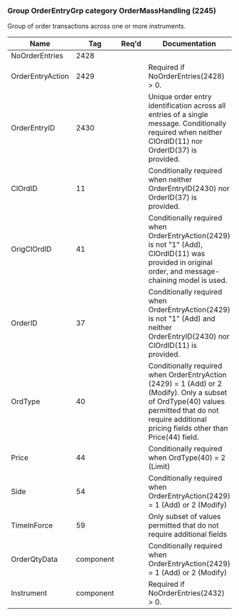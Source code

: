 ### Group OrderEntryGrp category OrderMassHandling (2245)

Group of order transactions across one or more instruments.

| Name             | Tag       | Req'd | Documentation                                                                                                                               |
|------------------|-----------|----------|-------------------------------------------------------------------------------------------------------------------------------|
| NoOrderEntries   | 2428      |       |                                                                                                                                |
| OrderEntryAction | 2429      |       | Required if NoOrderEntries(2428) > 0.                                                                                                                               |
| OrderEntryID     | 2430      |       | Unique order entry identification across all entries of a single message. Conditionally required when neither ClOrdID(11) nor OrderID(37) is provided.                                               |
| ClOrdID          | 11        |       | Conditionally required when neither OrderEntryID(2430) nor OrderID(37) is provided.                                                                                                                  |
| OrigClOrdID      | 41        |       | Conditionally required when OrderEntryAction(2429) is not "1" (Add), ClOrdID(11) was provided in original order, and message-chaining model is used.                                                 |
| OrderID          | 37        |       | Conditionally required when OrderEntryAction(2429) is not "1" (Add) and neither OrderEntryID(2430) nor ClOrdID(11) is provided.                                                                      |
| OrdType          | 40        |       | Conditionally required when OrderEntryAction (2429) = 1 (Add) or 2 (Modify). Only a subset of OrdType(40) values permitted that do not require additional pricing fields other than Price(44) field. |
| Price            | 44        |       | Conditionally required when OrdType(40) = 2 (Limit)                                                                                                                               |
| Side             | 54        |       | Conditionally required when OrderEntryAction(2429) = 1 (Add) or 2 (Modify)                                                                                                                           |
| TimeInForce      | 59        |       | Only subset of values permitted that do not require additional fields                                                                                                                               |
| OrderQtyData     | component |       | Conditionally required when OrderEntryAction(2429) = 1 (Add) or 2 (Modify)                                                                                                                           |
| Instrument       | component |       | Required if NoOrderEntries(2432) > 0.                                                                                                                               |

